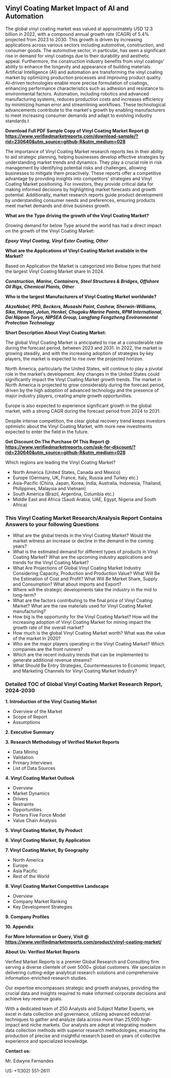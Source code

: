 <h2>Vinyl Coating Market Impact of AI and Automation</h2>The global vinyl coating market was valued at approximately USD 12.3 billion in 2022, with a compound annual growth rate (CAGR) of 5.4% projected from 2023 to 2030. This growth is driven by increasing applications across various sectors including automotive, construction, and consumer goods. The automotive sector, in particular, has seen a significant rise in demand for vinyl coatings due to their durability and aesthetic appeal. Furthermore, the construction industry benefits from vinyl coatings' ability to enhance the longevity and appearance of building materials. Artificial Intelligence (AI) and automation are transforming the vinyl coating market by optimizing production processes and improving product quality. AI-driven technologies enable more precise formulation of coatings, enhancing performance characteristics such as adhesion and resistance to environmental factors. Automation, including robotics and advanced manufacturing systems, reduces production costs and increases efficiency by minimizing human error and streamlining workflows. These technological advancements contribute to the market's growth by enabling manufacturers to meet increasing consumer demands and adapt to evolving industry standards.t</p><p id="" class=""><strong>Download Full PDF Sample Copy of Vinyl Coating Market Report @ <a href="https://www.verifiedmarketreports.com/download-sample/?rid=230640&utm_source=github-R&utm_medium=028" target="_blank">https://www.verifiedmarketreports.com/download-sample/?rid=230640&utm_source=github-R&utm_medium=028</a></strong></p><p>The importance of&nbsp;Vinyl Coating Market research reports lies in their ability to aid strategic planning, helping businesses develop effective strategies by understanding market trends and dynamics. They play a crucial role in risk management by identifying potential risks and challenges, allowing businesses to mitigate them proactively. These reports offer a competitive advantage by providing insights into competitors' strategies and Vinyl Coating Market positioning. For investors, they provide critical data for making informed decisions by highlighting market forecasts and growth potential. Additionally, market research reports guide product development by understanding consumer needs and preferences, ensuring products meet market demands and drive business growth.</p><p><strong>What are the&nbsp;Type driving the growth of the Vinyl Coating Market?</strong></p><p id="" class="">Growing demand for below Type around the world has had a direct impact on the growth of the Vinyl Coating Market:</p><em><strong>Epoxy Vinyl Coating, Vinyl Ester Coating, Other</strong></em></p><strong>What are the&nbsp;Applications&nbsp;of Vinyl Coating Market available in the Market?</strong></p><p id="" class="">Based on Application the Market is categorized into Below types that held the largest Vinyl Coating Market share In 2024.</p><em><strong>Construction, Marine, Containers, Steel Structures & Bridges, Offshore Oil Rigs, Chemical Plants, Other</strong></em></p><strong>Who is the largest Manufacturers of Vinyl Coating Market worldwide?</strong></p><p><em><strong>AkzoNobel, PPG, Beckers, Musashi Paint, Cashew, Sherwin-Williams, Sika, Hempel, Jotun, Henkel, Chugoku Marine Paints, RPM International, Dai Nippon Toryo, NIPSEA Group, Langfang Fengzheng Environmental Protection Technology</strong></em></p><p id="" class=""><strong>Short Description About Vinyl Coating Market:</strong></p><p>The global Vinyl Coating Market is anticipated to rise at a considerable rate during the forecast period, between 2023 and 2031. In 2022, the market is growing steadily, and with the increasing adoption of strategies by key players, the market is expected to rise over the projected horizon.</p><p>North America, particularly the United States, will continue to play a pivotal role in the market's development. Any changes in the United States could significantly impact the Vinyl Coating Market growth trends. The market in North America is projected to grow considerably during the forecast period, driven by the high adoption of advanced technology and the presence of major industry players, creating ample growth opportunities.</p><p>Europe is also expected to experience significant growth in the global market, with a strong CAGR during the forecast period from 2024 to 2031.</p><p>Despite intense competition, the clear global recovery trend keeps investors optimistic about the Vinyl Coating Market, with more new investments expected to enter the field in the future.</p><p id="" class=""><strong>Get Discount On The Purchase Of This Report @ <a href="https://www.verifiedmarketreports.com/ask-for-discount/?rid=230640&utm_source=github-R&utm_medium=028" target="_blank">https://www.verifiedmarketreports.com/ask-for-discount/?rid=230640&utm_source=github-R&utm_medium=028</a></strong></p>Which regions are leading the Vinyl Coating Market?</p><ul><li>North America (United States, Canada and Mexico)</li><li>Europe (Germany, UK, France, Italy, Russia and Turkey etc.)</li><li>Asia-Pacific (China, Japan, Korea, India, Australia, Indonesia, Thailand, Philippines, Malaysia and Vietnam)</li><li>South America (Brazil, Argentina, Columbia etc.)</li><li>Middle East and Africa (Saudi Arabia, UAE, Egypt, Nigeria and South Africa)</li></ul><h3 id="" class="">This Vinyl Coating Market Research/Analysis Report Contains Answers to your following Questions</h3><ul><li>What are the global trends in the Vinyl Coating Market? Would the market witness an increase or decline in the demand in the coming years?</li><li>What is the estimated demand for different types of products in Vinyl Coating Market? What are the upcoming industry applications and trends for the Vinyl Coating Market?</li><li>What Are Projections of Global Vinyl Coating Market Industry Considering Capacity, Production and Production Value? What Will Be the Estimation of Cost and Profit? What Will Be Market Share, Supply and Consumption? What about imports and Export?</li><li>Where will the strategic developments take the industry in the mid to long-term?</li><li>What are the factors contributing to the final price of Vinyl Coating Market? What are the raw materials used for Vinyl Coating Market manufacturing?</li><li>How big is the opportunity for the Vinyl Coating Market? How will the increasing adoption of Vinyl Coating Market for mining impact the growth rate of the overall market?</li><li>How much is the global Vinyl Coating Market worth? What was the value of the market In 2020?</li><li>Who are the major players operating in the Vinyl Coating Market? Which companies are the front runners?</li><li>Which are the recent industry trends that can be implemented to generate additional revenue streams?</li><li>What Should Be Entry Strategies, Countermeasures to Economic Impact, and Marketing Channels for Vinyl Coating Market Industry?</li></ul><h3 id="" class="">Detailed TOC of Global Vinyl Coating Market Research Report, 2024-2030</h3><p id="" class=""><strong>1. Introduction of the Vinyl Coating Market</strong></p><ul><li>Overview of the Market</li><li>Scope of Report</li><li>Assumptions</li></ul><p id="" class=""><strong>2. Executive Summary</strong></p><p id="" class=""><strong>3. Research Methodology of Verified Market Reports</strong></p><ul><li>Data Mining</li><li>Validation</li><li>Primary Interviews</li><li>List of Data Sources</li></ul><p id="" class=""><strong>4. Vinyl Coating Market Outlook</strong></p><ul><li>Overview</li><li>Market Dynamics</li><li>Drivers</li><li>Restraints</li><li>Opportunities</li><li>Porters Five Force Model</li><li>Value Chain Analysis</li></ul><p id="" class=""><strong>5. Vinyl Coating Market, By Product</strong></p><p id="" class=""><strong>6. Vinyl Coating Market, By Application</strong></p><p id="" class=""><strong>7. Vinyl Coating Market, By Geography</strong></p><ul><li>North America</li><li>Europe</li><li>Asia Pacific</li><li>Rest of the World</li></ul><p id="" class=""><strong>8. Vinyl Coating Market Competitive Landscape</strong></p><ul><li>Overview</li><li>Company Market Ranking</li><li>Key Development Strategies</li></ul><p id="" class=""><strong>9. Company Profiles</strong></p><p id="" class=""><strong>10. Appendix</strong></p><p id="" class=""><strong>For More Information or Query, Visit @ <a href="https://www.verifiedmarketreports.com/product/vinyl-coating-market/" target="_blank">https://www.verifiedmarketreports.com/product/vinyl-coating-market/</a></strong></p><p id="" class=""><strong>About Us: Verified Market Reports</strong></p><p id="" class="">Verified Market Reports is a premier Global Research and Consulting firm serving a diverse clientele of over 5000+ global customers. We specialize in delivering cutting-edge analytical research solutions and comprehensive information-enriched research studies.</p><p id="" class="">Our expertise encompasses strategic and growth analyses, providing the crucial data and insights required to make informed corporate decisions and achieve key revenue goals.</p><p id="" class="">With a dedicated team of 250 Analysts and Subject Matter Experts, we excel in data collection and governance, utilizing advanced industrial techniques to gather and analyze data across more than 25,000 high-impact and niche markets. Our analysts are adept at integrating modern data collection methods with superior research methodologies, ensuring the production of precise and insightful research based on years of collective experience and specialized knowledge.</p><p id="" class=""><strong>Contact us:</strong></p><p id="" class="">Mr. Edwyne Fernandes</p><p id="" class="">US: +1(302) 551-2611</p>